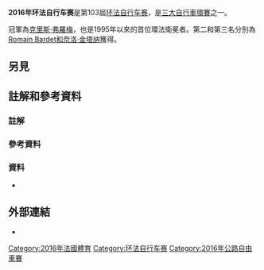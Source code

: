 **2016年环法自行车赛**是第103屆[环法自行车赛](../Page/环法自行车赛.md "wikilink")，是[三大自行車環賽](../Page/三大自行車環賽.md "wikilink")之一。

冠軍為[克里斯·弗羅梅](https://zh.wikipedia.org/wiki/克里斯·弗羅梅 "wikilink")，也是1995年以來的首位環法衛冕者。第二和第三名分別為[Romain Bardet和](https://zh.wikipedia.org/wiki/Romain_Bardet "wikilink")[奈洛·金塔纳](../Page/奈洛·金塔纳.md "wikilink")獲得。

## 另見

## 註解和參考資料

### 註解

### 參考資料

### 資料

  -
## 外部連結

  -
[Category:2016年法國體育](https://zh.wikipedia.org/wiki/Category:2016年法國體育 "wikilink") [Category:环法自行车赛](https://zh.wikipedia.org/wiki/Category:环法自行车赛 "wikilink") [Category:2016年公路自由車賽](https://zh.wikipedia.org/wiki/Category:2016年公路自由車賽 "wikilink")